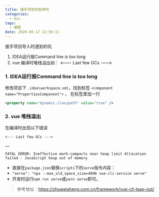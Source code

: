```yaml
---
title: 接手项目的各种坑
categories:
  - mix
tags:
  - 编程
date: 2020-08-17 22:58:11
---
```




接手项目导入时遇到的坑

1. IDEA运行报Command line is too long
2. vue 编译时堆栈溢出如： <--- Last few GCs --->

<!-- more -->



### 1. IDEA运行报Command line is too long

修改项目下 `.idea\workspace.xml`，找到标签 `<component name="PropertiesComponent">` ， 在标签里加一行 

```xml
<property name="dynamic.classpath" value="true" />
```



### 2. vue 堆栈溢出

在编译时出现以下错误

```
<--- Last few GCs --->

……

FATAL ERROR: Ineffective mark-compacts near heap limit Allocation failed - JavaScript heap out of memory
```

- 直接在`package.json`替换`scripts`下的`serve`指令内容：
- `"serve": "npx --max_old_space_size=4096 vue-cli-service serve"`
- 开发时运行`npm run serve`或`yarn serve`即可。



> 参考地址：https://zhuweisheng.com.cn/framework/vue-cli-leap-out/

